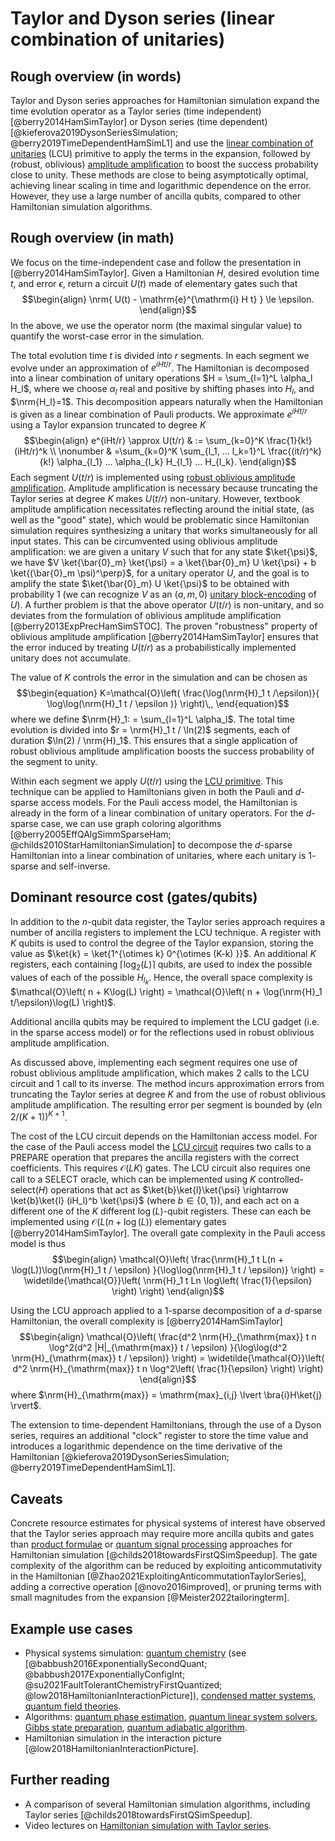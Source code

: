 # Taylor and Dyson series (linear combination of unitaries)

## Rough overview (in words)

Taylor and Dyson series approaches for Hamiltonian simulation expand the time evolution operator as a Taylor series (time independent) [@berry2014HamSimTaylor] or Dyson series (time dependent) [@kieferova2019DysonSeriesSimulation; @berry2019TimeDependentHamSimL1] and use the [ linear combination of unitaries](../../quantum-algorithmic-primitives/quantum-linear-algebra/manipulating-block-encodings.md#linear-combinations) (LCU) primitive to apply the terms in the expansion, followed by (robust, oblivious) [amplitude amplification](../../quantum-algorithmic-primitives/amplitude-amplification-and-estimation/introduction.md#amplitude-amplification-and-estimation) to boost the success probability close to unity. These methods are close to being asymptotically optimal, achieving linear scaling in time and logarithmic dependence on the error. However, they use a large number of ancilla qubits, compared to other Hamiltonian simulation algorithms.


## Rough overview (in math)

We focus on the time-independent case and follow the presentation in [@berry2014HamSimTaylor]. Given a Hamiltonian $H$, desired evolution time $t$, and error $\epsilon$, return a circuit $U(t)$ made of elementary gates such that $$\begin{align} \nrm{ U(t) - \mathrm{e}^{\mathrm{i} H t} } \le \epsilon. \end{align}$$ In the above, we use the operator norm (the maximal singular value) to quantify the worst-case error in the simulation.


The total evolution time $t$ is divided into $r$ segments. In each segment we evolve under an approximation of $e^{iHt/r}$. The Hamiltonian is decomposed into a linear combination of unitary operations $H = \sum_{l=1}^L \alpha_l H_l$, where we choose $\alpha_l$ real and positive by shifting phases into $H_l$, and $\nrm{H_l}=1$. This decomposition appears naturally when the Hamiltonian is given as a linear combination of Pauli products. We approximate $e^{iHt/r}$ using a Taylor expansion truncated to degree $K$ $$\begin{align} e^{iHt/r} \approx U(t/r) & := \sum_{k=0}^K \frac{1}{k!} (iHt/r)^k \\ \nonumber & =\sum_{k=0}^K \sum_{l_1, ... l_k=1}^L \frac{(it/r)^k}{k!} \alpha_{l_1} ... \alpha_{l_k} H_{l_1} ... H_{l_k}. \end{align}$$ Each segment $U(t/r)$ is implemented using [robust oblivious amplitude amplification](../../quantum-algorithmic-primitives/amplitude-amplification-and-estimation/introduction.md#amplitude-amplification-and-estimation). Amplitude amplification is necessary because truncating the Taylor series at degree $K$ makes $U(t/r)$ non-unitary. However, textbook amplitude amplification necessitates reflecting around the initial state, (as well as the "good" state), which would be problematic since Hamiltonian simulation requires synthesizing a unitary that works simultaneously for all input states. This can be circumvented using oblivious amplitude amplification: we are given a unitary $V$ such that for any state $\ket{\psi}$, we have $V \ket{\bar{0}_m} \ket{\psi} = a \ket{\bar{0}_m} U \ket{\psi} + b \ket{(\bar{0}_m \psi)^\perp}$, for a unitary operator $U$, and the goal is to amplify the state $\ket{\bar{0}_m} U \ket{\psi}$ to be obtained with probability 1 (we can recognize $V$ as an $(a, m, 0)$ [unitary block-encoding](../../quantum-algorithmic-primitives/quantum-linear-algebra/block-encodings.md#block-encodings) of $U$). A further problem is that the above operator $U(t/r)$ is non-unitary, and so deviates from the formulation of oblivious amplitude amplification [@berry2013ExpPrecHamSimSTOC]. The proven "robustness" property of oblivious amplitude amplification [@berry2014HamSimTaylor] ensures that the error induced by treating $U(t/r)$ as a probabilistically implemented unitary does not accumulate.


The value of $K$ controls the error in the simulation and can be chosen as $$\begin{equation} K=\mathcal{O}\left( \frac{\log(\nrm{H}_1 t /\epsilon)}{ \log\log(\nrm{H}_1 t / \epsilon )} \right)\,, \end{equation}$$ where we define $\nrm{H}_1: = \sum_{l=1}^L \alpha_l$. The total time evolution is divided into $r = \nrm{H}_1 t / \ln(2)$ segments, each of duration $\ln(2) / \nrm{H}_1$. This ensures that a single application of robust oblivious amplitude amplification boosts the success probability of the segment to unity.


Within each segment we apply $U(t/r)$ using the [LCU primitive](../../quantum-algorithmic-primitives/quantum-linear-algebra/manipulating-block-encodings.md#linear-combinations). This technique can be applied to Hamiltonians given in both the Pauli and $d$-sparse access models. For the Pauli access model, the Hamiltonian is already in the form of a linear combination of unitary operators. For the $d$-sparse case, we can use graph coloring algorithms [@berry2005EffQAlgSimmSparseHam; @childs2010StarHamiltonianSimulation] to decompose the $d$-sparse Hamiltonian into a linear combination of unitaries, where each unitary is $1$-sparse and self-inverse.


## Dominant resource cost (gates/qubits)

In addition to the $n$-qubit data register, the Taylor series approach requires a number of ancilla registers to implement the LCU technique. A register with $K$ qubits is used to control the degree of the Taylor expansion, storing the value as $\ket{k} = \ket{1^{\otimes k} 0^{\otimes (K-k) }}$. An additional $K$ registers, each containing $\lceil \log_2(L) \rceil$ qubits, are used to index the possible values of each of the possible $H_{l_k}$. Hence, the overall space complexity is $\mathcal{O}\left( n + K\log(L) \right) = \mathcal{O}\left( n + \log(\nrm{H}_1 t/\epsilon)\log(L) \right)$.


Additional ancilla qubits may be required to implement the LCU gadget (i.e. in the sparse access model) or for the reflections used in robust oblivious amplitude amplification.


As discussed above, implementing each segment requires one use of robust oblivious amplitude amplification, which makes 2 calls to the LCU circuit and 1 call to its inverse. The method incurs approximation errors from truncating the Taylor series at degree $K$ and from the use of robust oblivious amplitude amplification. The resulting error per segment is bounded by $\left(e \ln{2}/(K+1) \right)^{K+1}$.


The cost of the LCU circuit depends on the Hamiltonian access model. For the case of the Pauli access model the [LCU circuit](../../quantum-algorithmic-primitives/quantum-linear-algebra/manipulating-block-encodings.md#linear-combinations) requires two calls to a PREPARE operation that prepares the ancilla registers with the correct coefficients. This requires $\mathcal{O}\left( LK \right)$ gates. The LCU circuit also requires one call to a SELECT oracle, which can be implemented using $K$ controlled-select$(H)$ operations that act as $\ket{b}\ket{l}\ket{\psi} \rightarrow \ket{b}\ket{l} (iH_l)^b \ket{\psi}$ (where $b \in \{0,1\}$), and each act on a different one of the $K$ different $\log(L)$-qubit registers. These can each be implemented using $\mathcal{O}\left( L(n + \log(L) \right)$ elementary gates [@berry2014HamSimTaylor]. The overall gate complexity in the Pauli access model is thus $$\begin{align} \mathcal{O}\left( \frac{\nrm{H}_1 t L(n + \log(L))\log(\nrm{H}_1 t / \epsilon) }{\log\log(\nrm{H}_1 t / \epsilon)} \right) = \widetilde{\mathcal{O}}\left( \nrm{H}_1 t Ln \log\left( \frac{1}{\epsilon} \right) \right) \end{align}$$


Using the LCU approach applied to a 1-sparse decomposition of a $d$-sparse Hamiltonian, the overall complexity is [@berry2014HamSimTaylor] $$\begin{align} \mathcal{O}\left( \frac{d^2 \nrm{H}_{\mathrm{max}} t n \log^2(d^2 |H|_{\mathrm{max}} t / \epsilon) }{\log\log(d^2 \nrm{H}_{\mathrm{max}} t / \epsilon)} \right) = \widetilde{\mathcal{O}}\left( d^2 \nrm{H}_{\mathrm{max}} t n \log^2\left( \frac{1}{\epsilon} \right) \right) \end{align}$$ where $\nrm{H}_{\mathrm{max}} = \mathrm{max}_{i,j} \lvert \bra{i}H\ket{j} \rvert$.


The extension to time-dependent Hamiltonians, through the use of a Dyson series, requires an additional "clock" register to store the time value and introduces a logarithmic dependence on the time derivative of the Hamiltonian [@kieferova2019DysonSeriesSimulation; @berry2019TimeDependentHamSimL1].


## Caveats

Concrete resource estimates for physical systems of interest have observed that the Taylor series approach may require more ancilla qubits and gates than [product formulae](../../quantum-algorithmic-primitives/hamiltonian-simulation/product-formulae.md#product-formulae) or [quantum signal processing](../../quantum-algorithmic-primitives/quantum-linear-algebra/quantum-signal-processing.md#quantum-signal-processingqubitization) approaches for Hamiltonian simulation [@childs2018towardsFirstQSimSpeedup]. The gate complexity of the algorithm can be reduced by exploiting anticommutativity in the Hamiltonian [@Zhao2021ExploitingAnticommutationTaylorSeries], adding a corrective operation [@novo2016improved], or pruning terms with small magnitudes from the expansion [@Meister2022tailoringterm].


## Example use cases

- Physical systems simulation: [quantum chemistry](../../areas-of-application/quantum-chemistry/introduction.md#quantum-chemistry) (see [@babbush2016ExponentiallySecondQuant; @babbush2017ExponentiallyConfigInt; @su2021FaultTolerantChemistryFirstQuantized; @low2018HamiltonianInteractionPicture]), [condensed matter systems](../../areas-of-application/condensed-matter-physics/introduction.md#condensed-matter-physics), [quantum field theories](../../areas-of-application/nuclear-and-particle-physics/quantum-field-theories.md#quantum-field-theories).
- Algorithms: [quantum phase estimation](../../quantum-algorithmic-primitives/quantum-phase-estimation.md#quantum-phase-estimation), [quantum linear system solvers](../../quantum-algorithmic-primitives/quantum-linear-system-solvers.md#quantum-linear-system-solvers), [Gibbs state preparation](../../quantum-algorithmic-primitives/gibbs-sampling.md#gibbs-sampling), [quantum adiabatic algorithm](../../quantum-algorithmic-primitives/quantum-adiabatic-algorithm.md#quantum-adiabatic-algorithm).
- Hamiltonian simulation in the interaction picture [@low2018HamiltonianInteractionPicture].


## Further reading

- A comparison of several Hamiltonian simulation algorithms, including Taylor series [@childs2018towardsFirstQSimSpeedup].
- Video lectures on [Hamiltonian simulation with Taylor series](https://www.youtube.com/watch?v=IPl9eNro6M4). 





